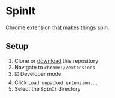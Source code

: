 # SpinIt
Chrome extension that makes things spin.

## Setup
1. Clone or [download](https://github.com/sudiamanj/SpinIt/archive/master.zip) this repository
2. Navigate to `chrome://extensions`
3. ☑️ Developer mode
4. Click `Load unpacked extension...`
5. Select the `SpinIt` directory

